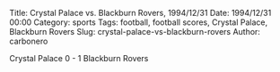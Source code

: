 Title: Crystal Palace vs. Blackburn Rovers, 1994/12/31
Date: 1994/12/31 00:00
Category: sports
Tags: football, football scores, Crystal Palace, Blackburn Rovers
Slug: crystal-palace-vs-blackburn-rovers
Author: carbonero


Crystal Palace 0 - 1 Blackburn Rovers
